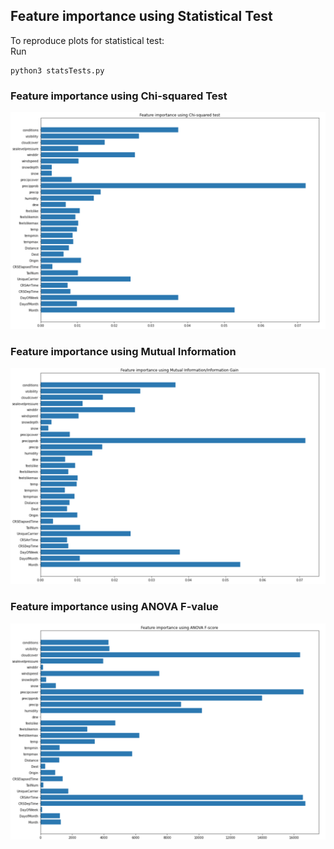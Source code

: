 ## Feature importance using Statistical Test
To reproduce plots for statistical test: <br>
Run
``` 
python3 statsTests.py
```

### Feature importance using Chi-squared Test
![](chi2.png)

### Feature importance using Mutual Information
![](IG.png)

### Feature importance using ANOVA F-value
![](Fscore.png)